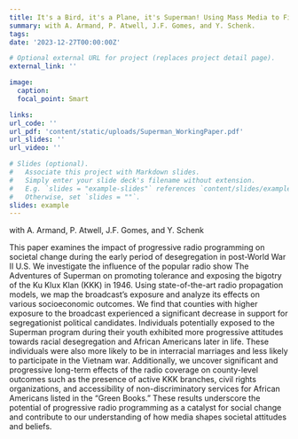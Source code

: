 ```yaml
---
title: It's a Bird, it's a Plane, it's Superman! Using Mass Media to Fight Intolerance
summary: with A. Armand, P. Atwell, J.F. Gomes, and Y. Schenk.
tags:
date: '2023-12-27T00:00:00Z'

# Optional external URL for project (replaces project detail page).
external_link: ''

image:
  caption: 
  focal_point: Smart

links:
url_code: ''
url_pdf: 'content/static/uploads/Superman_WorkingPaper.pdf'
url_slides: ''
url_video: ''

# Slides (optional).
#   Associate this project with Markdown slides.
#   Simply enter your slide deck's filename without extension.
#   E.g. `slides = "example-slides"` references `content/slides/example-slides.md`.
#   Otherwise, set `slides = ""`.
slides: example
---
```


with A. Armand, P. Atwell, J.F. Gomes, and Y. Schenk

This paper examines the impact of progressive radio programming on societal change during the early period of desegregation in post-World War II U.S. We investigate the influence of the popular radio show The Adventures of Superman on promoting tolerance and exposing the bigotry of the Ku Klux Klan (KKK) in 1946. Using state-of-the-art radio propagation models, we map the broadcast’s exposure and analyze its effects on various socioeconomic outcomes. We find that counties with higher exposure to the broadcast experienced a significant decrease in support for segregationist political candidates. Individuals potentially exposed to the Superman program during their youth exhibited more progressive attitudes towards racial desegregation and African Americans later in life. These individuals were also more likely to be in interracial marriages and less likely to participate in the Vietnam war. Additionally, we uncover significant and progressive long-term effects of the radio coverage on county-level outcomes such as the presence of active KKK branches, civil rights organizations, and accessibility of non-discriminatory services for African Americans listed in the “Green Books.” These results underscore the potential of progressive radio programming as a catalyst for social change and contribute to our understanding of how media shapes societal attitudes and beliefs.
